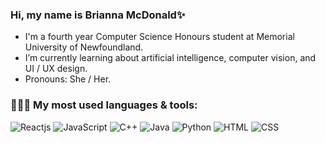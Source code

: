 ### Hi, my name is Brianna McDonald✨

- I'm a fourth year Computer Science Honours student at Memorial University of Newfoundland.  
- I’m currently learning about artificial intelligence, computer vision, and UI / UX design.
- Pronouns: She / Her.

### 👩🏻‍💻 My most used languages & tools:

![Reactjs](https://img.shields.io/badge/-Python-red) ![JavaScript](https://img.shields.io/badge/-JavaScript-orange) ![C++](https://img.shields.io/badge/-C++-yellow) ![Java](https://img.shields.io/badge/-Java-brightgreen) ![Python](https://img.shields.io/badge/-Unity-blue) ![HTML](https://img.shields.io/badge/-Reactjs-blueviolet) ![CSS](https://img.shields.io/badge/-Nodejs-ff69b4)



<!--
**briannamcdonald/briannamcdonald** is a ✨ _special_ ✨ repository because its `README.md` (this file) appears on your GitHub profile.

Here are some ideas to get you started:

- 🔭 I’m currently working on ...
- 🌱 I’m currently learning ...
- 👯 I’m looking to collaborate on ...
- 🤔 I’m looking for help with ...
- 💬 Ask me about ...
- 📫 How to reach me: ...
- 😄 Pronouns: ...
- ⚡ Fun fact: ...
-->
